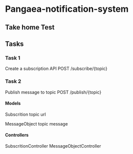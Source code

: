 # Pangaea-notification-system
## Take home Test

## Tasks
### Task 1
Create a subscription API 
POST 
/subscribe/{topic}

### Task 2
Publish message to topic
POST /publish/{topic}

#### Models
Subscrition
    topic
    url

MessageObject
    topic
    message


#### Controllers
SubscritionController
MessageObjectController